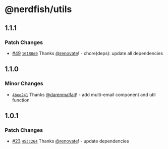 # @nerdfish/utils

## 1.1.1

### Patch Changes

- [#49](https://github.com/darenmalfait/nerdfishui/pull/49) [`16180d0`](https://github.com/darenmalfait/nerdfishui/commit/16180d0501bd2b716fb23fc23d018fae2afe7c11) Thanks [@renovate](https://github.com/apps/renovate)! - chore(deps): update all dependencies

## 1.1.0

### Minor Changes

- [`4bee241`](https://github.com/darenmalfait/nerdfishui/commit/4bee2417318c7e70006fe9bc45133c7e1240a15b) Thanks [@darenmalfait](https://github.com/darenmalfait)! - add multi-email component and util function

## 1.0.1

### Patch Changes

- [#23](https://github.com/darenmalfait/nerdfishui/pull/23) [`453c264`](https://github.com/darenmalfait/nerdfishui/commit/453c2640aa6b6450368bc44d3658c1a197be2937) Thanks [@renovate](https://github.com/apps/renovate)! - update dependencies
